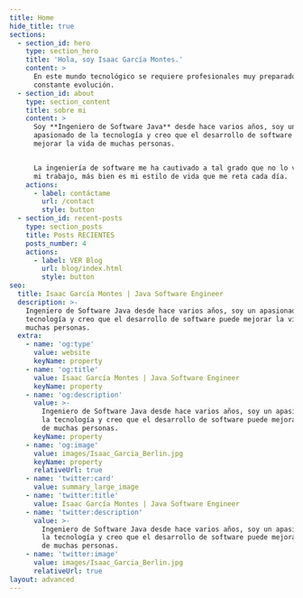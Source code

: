 ```yaml
---
title: Home
hide_title: true
sections:
  - section_id: hero
    type: section_hero
    title: 'Hola, soy Isaac García Montes.'
    content: >
      En este mundo tecnológico se requiere profesionales muy preparados y en
      constante evolución.
  - section_id: about
    type: section_content
    title: sobre mi
    content: >
      Soy **Ingeniero de Software Java** desde hace varios años, soy un
      apasionado de la tecnología y creo que el desarrollo de software puede
      mejorar la vida de muchas personas.


      La ingeniería de software me ha cautivado a tal grado que no lo veo como
      mi trabajo, más bien es mi estilo de vida que me reta cada día.
    actions:
      - label: contáctame
        url: /contact
        style: button
  - section_id: recent-posts
    type: section_posts
    title: Posts RECIENTES
    posts_number: 4
    actions:
      - label: VER Blog
        url: blog/index.html
        style: button
seo:
  title: Isaac García Montes | Java Software Engineer
  description: >-
    Ingeniero de Software Java desde hace varios años, soy un apasionado de la
    tecnología y creo que el desarrollo de software puede mejorar la vida de
    muchas personas.
  extra:
    - name: 'og:type'
      value: website
      keyName: property
    - name: 'og:title'
      value: Isaac García Montes | Java Software Engineer
      keyName: property
    - name: 'og:description'
      value: >-
        Ingeniero de Software Java desde hace varios años, soy un apasionado de
        la tecnología y creo que el desarrollo de software puede mejorar la vida
        de muchas personas.
      keyName: property
    - name: 'og:image'
      value: images/Isaac_Garcia_Berlin.jpg
      keyName: property
      relativeUrl: true
    - name: 'twitter:card'
      value: summary_large_image
    - name: 'twitter:title'
      value: Isaac García Montes | Java Software Engineer
    - name: 'twitter:description'
      value: >-
        Ingeniero de Software Java desde hace varios años, soy un apasionado de
        la tecnología y creo que el desarrollo de software puede mejorar la vida
        de muchas personas.
    - name: 'twitter:image'
      value: images/Isaac_Garcia_Berlin.jpg
      relativeUrl: true
layout: advanced
---
```

